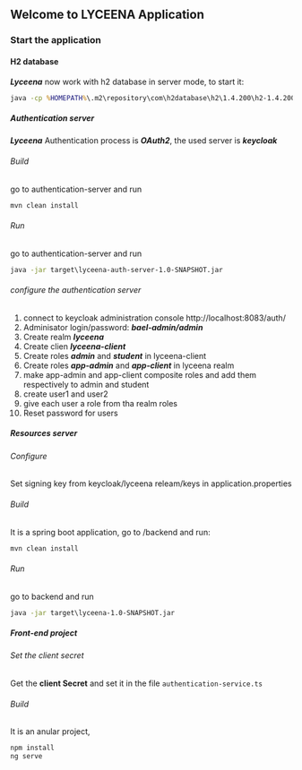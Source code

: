 ## Welcome to LYCEENA Application 

### Start the application 
#### H2 database
_**Lyceena**_ now work with h2 database in server mode, to start it: 
```bat
java -cp %HOMEPATH%\.m2\repository\com\h2database\h2\1.4.200\h2-1.4.200.jar org.h2.tools.Server -ifNotExists
```

##### Authentication server
_**Lyceena**_ Authentication process is **_OAuth2_**, the used server is **_keycloak_**
###### Build
go to authentication-server and run 
```bat
mvn clean install
```
###### Run
go to authentication-server and run 
```bat
java -jar target\lyceena-auth-server-1.0-SNAPSHOT.jar
```
###### configure the authentication server
 1. connect to keycloak administration console http://localhost:8083/auth/
 2. Adminisator login/password: **_bael-admin/admin_**
 1. Create realm **_lyceena_**
 2. Create clien **_lyceena-client_**
 3. Create roles _**admin**_ and **_student_** in lyceena-client
 4. Create roles **_app-admin_** and **_app-client_** in lyceena realm 
 5. make app-admin and app-client composite roles and add them respectively to admin and student
 6. create user1 and user2 
 7. give each user a role from tha realm roles 
 8. Reset password for users
 
 ##### Resources server
 ###### Configure
 Set signing key from keycloak/lyceena releam/keys in application.properties
 ###### Build
 It is a spring boot application, go to /backend and run: 
 ```bat
 mvn clean install
 ```
###### Run
go to backend and run 
```bat
java -jar target\lyceena-1.0-SNAPSHOT.jar
```
 ##### Front-end project
 ###### Set the client secret
 Get the **client Secret** and set it in the file `authentication-service.ts` 
 ###### Build
It is an anular project, 
 ```bat
npm install
ng serve 
 ```